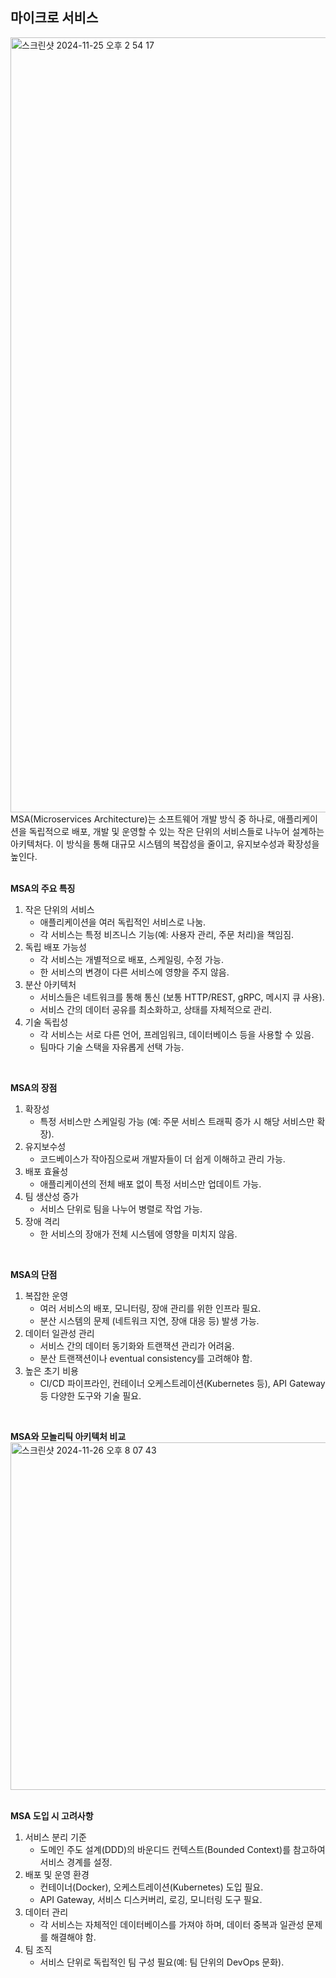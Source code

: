 ## 마이크로 서비스
<img width="1240" alt="스크린샷 2024-11-25 오후 2 54 17" src="https://github.com/user-attachments/assets/9771baeb-6f60-4d63-87dc-64dcb2e6ced6">
MSA(Microservices Architecture)는 소프트웨어 개발 방식 중 하나로, 애플리케이션을 독립적으로 배포, 개발 및 운영할 수 있는 작은 단위의 서비스들로 나누어 설계하는 아키텍처다.  
이 방식을 통해 대규모 시스템의 복잡성을 줄이고, 유지보수성과 확장성을 높인다.  
<br>
<br>

**MSA의 주요 특징**  
1. 작은 단위의 서비스
    * 애플리케이션을 여러 독립적인 서비스로 나눔.
    * 각 서비스는 특정 비즈니스 기능(예: 사용자 관리, 주문 처리)을 책임짐.
2. 독립 배포 가능성
    * 각 서비스는 개별적으로 배포, 스케일링, 수정 가능.
    * 한 서비스의 변경이 다른 서비스에 영향을 주지 않음.
3. 분산 아키텍처
    * 서비스들은 네트워크를 통해 통신 (보통 HTTP/REST, gRPC, 메시지 큐 사용).
    * 서비스 간의 데이터 공유를 최소화하고, 상태를 자체적으로 관리.
4. 기술 독립성
    * 각 서비스는 서로 다른 언어, 프레임워크, 데이터베이스 등을 사용할 수 있음.
    * 팀마다 기술 스택을 자유롭게 선택 가능.
<br>

**MSA의 장점**
1. 확장성
    * 특정 서비스만 스케일링 가능 (예: 주문 서비스 트래픽 증가 시 해당 서비스만 확장).
2. 유지보수성
    * 코드베이스가 작아짐으로써 개발자들이 더 쉽게 이해하고 관리 가능.
3. 배포 효율성
    * 애플리케이션의 전체 배포 없이 특정 서비스만 업데이트 가능.
4. 팀 생산성 증가
    * 서비스 단위로 팀을 나누어 병렬로 작업 가능.
5. 장애 격리
    * 한 서비스의 장애가 전체 시스템에 영향을 미치지 않음.
<br>

**MSA의 단점**
1. 복잡한 운영
    * 여러 서비스의 배포, 모니터링, 장애 관리를 위한 인프라 필요.
    * 분산 시스템의 문제 (네트워크 지연, 장애 대응 등) 발생 가능.
2. 데이터 일관성 관리
    * 서비스 간의 데이터 동기화와 트랜잭션 관리가 어려움.
    * 분산 트랜잭션이나 eventual consistency를 고려해야 함.
3. 높은 초기 비용
    * CI/CD 파이프라인, 컨테이너 오케스트레이션(Kubernetes 등), API Gateway 등 다양한 도구와 기술 필요.
<br>

**MSA와 모놀리틱 아키텍처 비교**  
<img width="556" alt="스크린샷 2024-11-26 오후 8 07 43" src="https://github.com/user-attachments/assets/0a6b73ed-dbdb-44c0-8cf9-76e95f5768d2">  
<br>

**MSA 도입 시 고려사항**  
1. 서비스 분리 기준
    * 도메인 주도 설계(DDD)의 바운디드 컨텍스트(Bounded Context)를 참고하여 서비스 경계를 설정.
2. 배포 및 운영 환경
    * 컨테이너(Docker), 오케스트레이션(Kubernetes) 도입 필요.
    * API Gateway, 서비스 디스커버리, 로깅, 모니터링 도구 필요.
3. 데이터 관리
    * 각 서비스는 자체적인 데이터베이스를 가져야 하며, 데이터 중복과 일관성 문제를 해결해야 함.
4. 팀 조직
    * 서비스 단위로 독립적인 팀 구성 필요(예: 팀 단위의 DevOps 문화).
<br>



